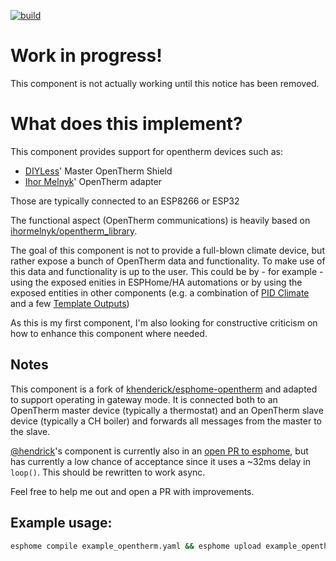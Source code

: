 [![build](https://github.com/foxey/esphome-opentherm/actions/workflows/build.yml/badge.svg)](https://github.com/foxey/esphome-opentherm/actions/workflows/build.yml)

# Work in progress!

This component is not actually working until this notice has been removed.

# What does this implement?

This component provides support for opentherm devices such as:
* [DIYLess](https://diyless.com/)' Master OpenTherm Shield
* [Ihor Melnyk](http://ihormelnyk.com/opentherm_adapter)' OpenTherm adapter

Those are typically connected to an ESP8266 or ESP32

The functional aspect (OpenTherm communications) is heavily based on [ihormelnyk/opentherm_library](https://github.com/ihormelnyk/opentherm_library).

The goal of this component is not to provide a full-blown climate device, but rather expose a
bunch of OpenTherm data and functionality. To make use of this data and functionality is up to the user. 
This could be by - for example - using the exposed enities in ESPHome/HA automations or by using the 
exposed entities in other components (e.g. a combination of [PID Climate](https://esphome.io/components/climate/pid.html)
and a few [Template Outputs](https://esphome.io/components/output/template.html))

As this is my first component, I'm also looking for constructive criticism on how to enhance this
component where needed.

## Notes

This component is a fork of [khenderick/esphome-opentherm](https://github.com/khenderick/esphome-opentherm) and adapted to support operating in gateway mode. It is connected both to an OpenTherm master device (typically a thermostat) and an OpenTherm slave device (typically a CH boiler) and forwards all messages from the master to the slave.

[@hendrick](https://github.com/khenderick)'s component is currently also in an [open PR to esphome](https://github.com/esphome/esphome/pull/3921),
but has currently a low chance of acceptance since it uses a ~32ms delay in `loop()`. This should be
rewritten to work async.

Feel free to help me out and open a PR with improvements.

## Example usage:

```bash
esphome compile example_opentherm.yaml && esphome upload example_opentherm.yaml
```
